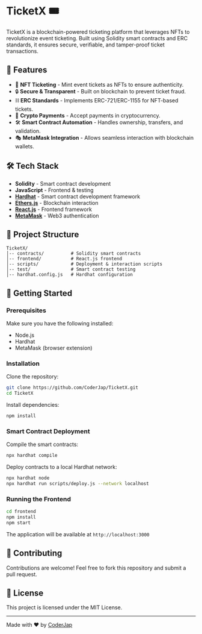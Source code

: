 # TicketX 🎟️

TicketX is a blockchain-powered ticketing platform that leverages NFTs to revolutionize event ticketing. Built using Solidity smart contracts and ERC standards, it ensures secure, verifiable, and tamper-proof ticket transactions.

## 🚀 Features

- 🎫 **NFT Ticketing** - Mint event tickets as NFTs to ensure authenticity.
- 🔒 **Secure & Transparent** - Built on blockchain to prevent ticket fraud.
- ⛓ **ERC Standards** - Implements ERC-721/ERC-1155 for NFT-based tickets.
- 🏦 **Crypto Payments** - Accept payments in cryptocurrency.
- 🛠 **Smart Contract Automation** - Handles ownership, transfers, and validation.
- 🎭 **MetaMask Integration** - Allows seamless interaction with blockchain wallets.

## 🛠 Tech Stack

- **Solidity** - Smart contract development
- **JavaScript** - Frontend & testing
- **[Hardhat](https://hardhat.org/)** - Smart contract development framework
- **[Ethers.js](https://docs.ethers.io/v5/)** - Blockchain interaction
- **[React.js](https://reactjs.org/)** - Frontend framework
- **[MetaMask](https://metamask.io/)** - Web3 authentication

## 📂 Project Structure

```
TicketX/
│-- contracts/          # Solidity smart contracts
│-- frontend/           # React.js frontend
│-- scripts/            # Deployment & interaction scripts
│-- test/               # Smart contract testing
│-- hardhat.config.js   # Hardhat configuration
```

## 🚀 Getting Started

### Prerequisites

Make sure you have the following installed:

- Node.js
- Hardhat
- MetaMask (browser extension)

### Installation

Clone the repository:

```sh
git clone https://github.com/CoderJap/TicketX.git
cd TicketX
```

Install dependencies:

```sh
npm install
```

### Smart Contract Deployment

Compile the smart contracts:

```sh
npx hardhat compile
```

Deploy contracts to a local Hardhat network:

```sh
npx hardhat node
npx hardhat run scripts/deploy.js --network localhost
```

### Running the Frontend

```sh
cd frontend
npm install
npm start
```

The application will be available at `http://localhost:3000`

## 🤝 Contributing

Contributions are welcome! Feel free to fork this repository and submit a pull request.

## 📜 License

This project is licensed under the MIT License.

---

Made with ❤️ by [CoderJap](https://github.com/CoderJap)

